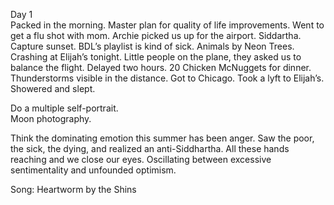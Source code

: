 Day 1  
Packed in the morning. Master plan for quality of life improvements. Went to get a flu shot with mom. Archie picked us up for the airport. Siddartha. Capture sunset. BDL’s playlist is kind of sick. Animals by Neon Trees. Crashing at Elijah’s tonight. Little people on the plane, they asked us to balance the flight. Delayed two hours. 20 Chicken McNuggets for dinner. Thunderstorms visible in the distance. Got to Chicago. Took a lyft to Elijah’s. Showered and slept. 

Do a multiple self-portrait.  
Moon photography.

Think the dominating emotion this summer has been anger. Saw the poor, the sick, the dying, and realized an anti-Siddhartha. All these hands reaching and we close our eyes. Oscillating between excessive sentimentality and unfounded optimism. 

Song: Heartworm by the Shins
